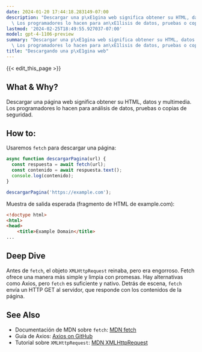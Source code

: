 ```yaml
---
date: 2024-01-20 17:44:18.283149-07:00
description: "Descargar una p\xE1gina web significa obtener su HTML, datos y multimedia.\
  \ Los programadores lo hacen para an\xE1lisis de datos, pruebas o copias de seguridad."
lastmod: '2024-02-25T18:49:55.927037-07:00'
model: gpt-4-1106-preview
summary: "Descargar una p\xE1gina web significa obtener su HTML, datos y multimedia.\
  \ Los programadores lo hacen para an\xE1lisis de datos, pruebas o copias de seguridad."
title: "Descargando una p\xE1gina web"
---
```


{{< edit_this_page >}}

## What & Why?
Descargar una página web significa obtener su HTML, datos y multimedia. Los programadores lo hacen para análisis de datos, pruebas o copias de seguridad.

## How to:
Usaremos `fetch` para descargar una página:

```javascript
async function descargarPagina(url) {
  const respuesta = await fetch(url);
  const contenido = await respuesta.text();
  console.log(contenido);
}

descargarPagina('https://example.com');
```

Muestra de salida esperada (fragmento de HTML de example.com):

```html
<!doctype html>
<html>
<head>
    <title>Example Domain</title>
...
```

## Deep Dive
Antes de `fetch`, el objeto `XMLHttpRequest` reinaba, pero era engorroso. Fetch ofrece una manera más simple y limpia con promesas. Hay alternativas como Axios, pero `fetch` es suficiente y nativo. Detrás de escena, `fetch` envía un HTTP GET al servidor, que responde con los contenidos de la página.

## See Also
- Documentación de MDN sobre `fetch`: [MDN fetch](https://developer.mozilla.org/es/docs/Web/API/Fetch_API)
- Guía de Axios: [Axios on GitHub](https://github.com/axios/axios)
- Tutorial sobre `XMLHttpRequest`: [MDN XMLHttpRequest](https://developer.mozilla.org/es/docs/Web/API/XMLHttpRequest)
